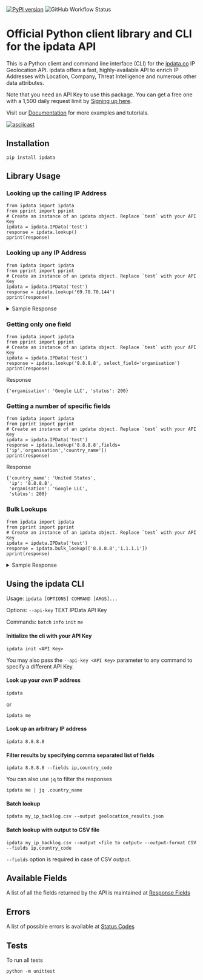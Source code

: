 [![PyPI version](https://badge.fury.io/py/ipdata.svg)](https://badge.fury.io/py/ipdata) ![GitHub Workflow Status](https://img.shields.io/github/workflow/status/ipdata/python/Test%20and%20Publish%20ipdata%20to%20PyPI)

# Official Python client library and CLI for the ipdata API

This is a Python client and command line interface (CLI) for the [ipdata.co](https://ipdata.co) IP Geolocation API. ipdata offers a fast, highly-available API to enrich IP Addresses with Location, Company, Threat Intelligence and numerous other data attributes.

Note that you need an API Key to use this package. You can get a free one with a 1,500 daily request limit by [Signing up here](https://ipdata.co/sign-up.html).

Visit our [Documentation](https://docs.ipdata.co/) for more examples and tutorials.

[![asciicast](https://asciinema.org/a/371292.svg)](https://asciinema.org/a/371292)

## Installation

```
pip install ipdata
```

## Library Usage

### Looking up the calling IP Address

```
from ipdata import ipdata
from pprint import pprint
# Create an instance of an ipdata object. Replace `test` with your API Key
ipdata = ipdata.IPData('test')
response = ipdata.lookup()
pprint(response)
```

### Looking up any IP Address

```
from ipdata import ipdata
from pprint import pprint
# Create an instance of an ipdata object. Replace `test` with your API Key
ipdata = ipdata.IPData('test')
response = ipdata.lookup('69.78.70.144')
pprint(response)
```

<details><summary>Sample Response</summary>

```
{'asn': 'AS6167',
 'calling_code': '1',
 'carrier': {'mcc': '310', 'mnc': '004', 'name': 'Verizon'},
 'city': 'Farmersville',
 'continent_code': 'NA',
 'continent_name': 'North America',
 'count': '1506',
 'country_code': 'US',
 'country_name': 'United States',
 'currency': {'code': 'USD',
              'name': 'US Dollar',
              'native': '$',
              'plural': 'US dollars',
              'symbol': '$'},
 'emoji_flag': '🇺🇸',
 'emoji_unicode': 'U+1F1FA U+1F1F8',
 'flag': 'https://ipdata.co/flags/us.png',
 'ip': '69.78.70.144',
 'is_eu': False,
 'languages': [{'name': 'English', 'native': 'English'}],
 'latitude': 33.1659,
 'longitude': -96.3686,
 'organisation': 'Cellco Partnership DBA Verizon Wireless',
 'postal': '75442',
 'region': 'Texas',
 'region_code': 'TX',
 'status': 200,
 'threat': {'is_anonymous': False,
            'is_bogon': False,
            'is_known_abuser': False,
            'is_known_attacker': False,
            'is_proxy': False,
            'is_threat': False,
            'is_tor': False},
 'time_zone': {'abbr': 'CDT',
               'current_time': '2019-04-28T17:56:59.246755-05:00',
               'is_dst': True,
               'name': 'America/Chicago',
               'offset': '-0500'}}
```
</details>


### Getting only one field

```
from ipdata import ipdata
from pprint import pprint
# Create an instance of an ipdata object. Replace `test` with your API Key
ipdata = ipdata.IPData('test')
response = ipdata.lookup('8.8.8.8', select_field='organisation')
pprint(response)
```

Response

```
{'organisation': 'Google LLC', 'status': 200}
```

### Getting a number of specific fields

```
from ipdata import ipdata
from pprint import pprint
# Create an instance of an ipdata object. Replace `test` with your API Key
ipdata = ipdata.IPData('test')
response = ipdata.lookup('8.8.8.8',fields=['ip','organisation','country_name'])
pprint(response)
```

Response

```
{'country_name': 'United States',
 'ip': '8.8.8.8',
 'organisation': 'Google LLC',
 'status': 200}
```

### Bulk Lookups

```
from ipdata import ipdata
from pprint import pprint
# Create an instance of an ipdata object. Replace `test` with your API Key
ipdata = ipdata.IPData('test')
response = ipdata.bulk_lookup(['8.8.8.8','1.1.1.1'])
pprint(response)
```

<details><summary>Sample Response</summary>

```
{'responses': [{'asn': 'AS15169',
               'calling_code': '1',
               'city': None,
               'continent_code': 'NA',
               'continent_name': 'North America',
               'count': '1506',
               'country_code': 'US',
               'country_name': 'United States',
               'currency': {'code': 'USD',
                            'name': 'US Dollar',
                            'native': '$',
                            'plural': 'US dollars',
                            'symbol': '$'},
               'emoji_flag': '🇺🇸',
               'emoji_unicode': 'U+1F1FA U+1F1F8',
               'flag': 'https://ipdata.co/flags/us.png',
               'ip': '8.8.8.8',
               'is_eu': False,
               'languages': [{'name': 'English', 'native': 'English'}],
               'latitude': 37.751,
               'longitude': -97.822,
               'organisation': 'Google LLC',
               'postal': None,
               'region': None,
               'region_code': None,
               'threat': {'is_anonymous': False,
                          'is_bogon': False,
                          'is_known_abuser': False,
                          'is_known_attacker': False,
                          'is_proxy': False,
                          'is_threat': False,
                          'is_tor': False},
               'time_zone': {'abbr': 'CDT',
                             'current_time': '2019-04-28T18:02:48.035425-05:00',
                             'is_dst': True,
                             'name': 'America/Chicago',
                             'offset': '-0500'}},
              {'asn': 'AS13335',
               'calling_code': '61',
               'city': None,
               'continent_code': 'OC',
               'continent_name': 'Oceania',
               'count': '1506',
               'country_code': 'AU',
               'country_name': 'Australia',
               'currency': {'code': 'AUD',
                            'name': 'Australian Dollar',
                            'native': '$',
                            'plural': 'Australian dollars',
                            'symbol': 'AU$'},
               'emoji_flag': '🇦🇺',
               'emoji_unicode': 'U+1F1E6 U+1F1FA',
               'flag': 'https://ipdata.co/flags/au.png',
               'ip': '1.1.1.1',
               'is_eu': False,
               'languages': [{'name': 'English', 'native': 'English'}],
               'latitude': -33.494,
               'longitude': 143.2104,
               'organisation': 'Cloudflare, Inc.',
               'postal': None,
               'region': None,
               'region_code': None,
               'threat': {'is_anonymous': False,
                          'is_bogon': False,
                          'is_known_abuser': False,
                          'is_known_attacker': False,
                          'is_proxy': False,
                          'is_threat': False,
                          'is_tor': False},
               'time_zone': {'abbr': 'AEST',
                             'current_time': '2019-04-29T09:02:48.036287+10:00',
                             'is_dst': False,
                             'name': 'Australia/Sydney',
                             'offset': '+1000'}}],
 'status': 200}
```
</details>

## Using the ipdata CLI

Usage: `ipdata [OPTIONS] COMMAND [ARGS]...`

Options:
  `--api-key` TEXT IPData API Key

Commands:
  `batch`
  `info`
  `init`
  `me`

#### Initialize the cli with your API Key

```
ipdata init <API Key>
```

You may also pass the `--api-key <API Key>` parameter to any command to specify a different API Key.

#### Look up your own IP address

```
ipdata
```

or
```
ipdata me
```

#### Look up an arbitrary IP address

```
ipdata 8.8.8.8
```

#### Filter results by specifying comma separated list of fields 

```
ipdata 8.8.8.8 --fields ip,country_code
```

You can also use `jq` to filter the responses 

```
ipdata me | jq .country_name
```

#### Batch lookup

```
ipdata my_ip_backlog.csv --output geolocation_results.json
```

#### Batch lookup with output to CSV file

```
ipdata my_ip_backlog.csv --output <file to output> --output-format CSV --fields ip,country_code
```
`--fields` option is required in case of CSV output.

## Available Fields

A list of all the fields returned by the API is maintained at [Response Fields](https://docs.ipdata.co/api-reference/response-fields)

## Errors

A list of possible errors is available at [Status Codes](https://docs.ipdata.co/api-reference/status-codes)

## Tests

To run all tests

```
python -m unittest
```